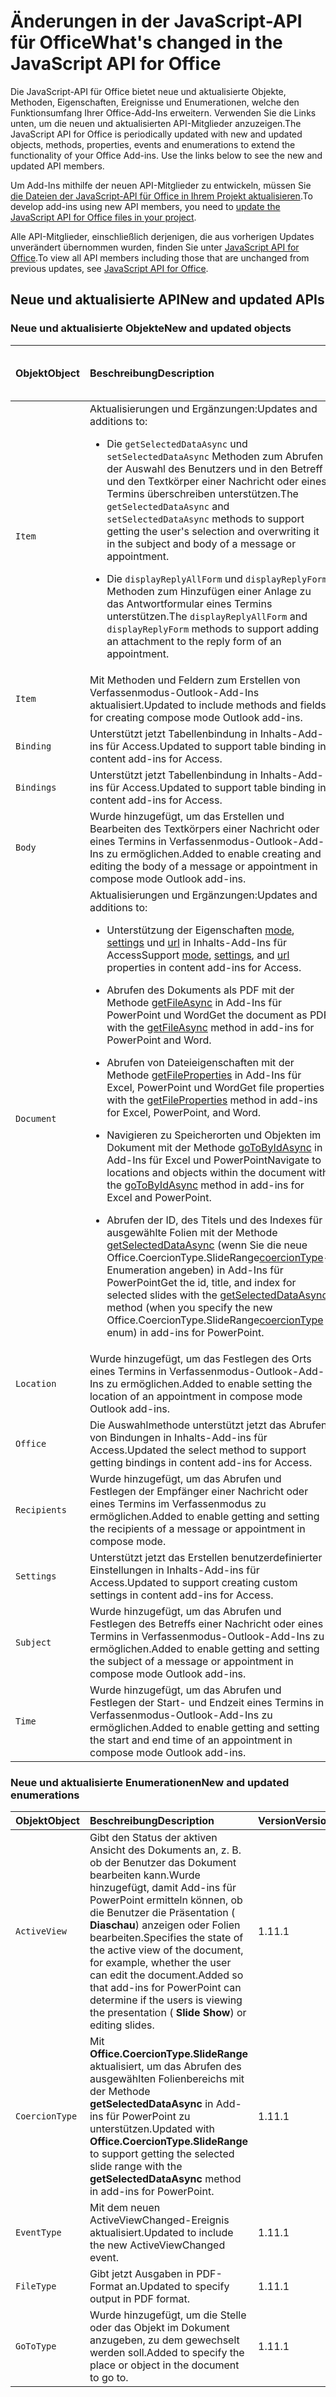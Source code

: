 # <a name="whats-changed-in-the-javascript-api-for-office"></a><span data-ttu-id="cf237-101">Änderungen in der JavaScript-API für Office</span><span class="sxs-lookup"><span data-stu-id="cf237-101">What's changed in the JavaScript API for Office</span></span>

<span data-ttu-id="cf237-102">Die JavaScript-API für Office bietet neue und aktualisierte Objekte, Methoden, Eigenschaften, Ereignisse und Enumerationen, welche den Funktionsumfang Ihrer Office-Add-Ins erweitern. Verwenden Sie die Links unten, um die neuen und aktualisierten API-Mitglieder anzuzeigen.</span><span class="sxs-lookup"><span data-stu-id="cf237-102">The JavaScript API for Office is periodically updated with new and updated objects, methods, properties, events and enumerations to extend the functionality of your Office Add-ins. Use the links below to see the new and updated API members.</span></span>

<span data-ttu-id="cf237-103">Um Add-Ins mithilfe der neuen API-Mitglieder zu entwickeln, müssen Sie [die Dateien der JavaScript-API für Office in Ihrem Projekt aktualisieren](https://docs.microsoft.com/office/dev/add-ins/develop/update-your-javascript-api-for-office-and-manifest-schema-version).</span><span class="sxs-lookup"><span data-stu-id="cf237-103">To develop add-ins using new API members, you need to [update the JavaScript API for Office files in your project](https://docs.microsoft.com/office/dev/add-ins/develop/update-your-javascript-api-for-office-and-manifest-schema-version).</span></span>

<span data-ttu-id="cf237-104">Alle API-Mitglieder, einschließlich derjenigen, die aus vorherigen Updates unverändert übernommen wurden, finden Sie unter [JavaScript API for Office](javascript-api-for-office.md).</span><span class="sxs-lookup"><span data-stu-id="cf237-104">To view all API members including those that are unchanged from previous updates, see [JavaScript API for Office](javascript-api-for-office.md).</span></span>

## <a name="new-and-updated-apis"></a><span data-ttu-id="cf237-105">Neue und aktualisierte API</span><span class="sxs-lookup"><span data-stu-id="cf237-105">New and updated APIs</span></span>

### <a name="new-and-updated-objects"></a><span data-ttu-id="cf237-106">Neue und aktualisierte Objekte</span><span class="sxs-lookup"><span data-stu-id="cf237-106">New and updated objects</span></span>

|<span data-ttu-id="cf237-107">**Objekt**</span><span class="sxs-lookup"><span data-stu-id="cf237-107">**Object**</span></span>|<span data-ttu-id="cf237-108">**Beschreibung**</span><span class="sxs-lookup"><span data-stu-id="cf237-108">**Description**</span></span>|<span data-ttu-id="cf237-109">**Version hinzugefügt oder aktualisiert**</span><span class="sxs-lookup"><span data-stu-id="cf237-109">**Version added or updated**</span></span>|
|:-----|:-----|:-----|
|`Item`|<span data-ttu-id="cf237-110">Aktualisierungen und Ergänzungen:</span><span class="sxs-lookup"><span data-stu-id="cf237-110">Updates and additions to:</span></span><br><ul><li><p><span data-ttu-id="cf237-111">Die `getSelectedDataAsync` und `setSelectedDataAsync` Methoden zum Abrufen der Auswahl des Benutzers und in den Betreff und den Textkörper einer Nachricht oder eines Termins überschreiben unterstützen.</span><span class="sxs-lookup"><span data-stu-id="cf237-111">The `getSelectedDataAsync` and `setSelectedDataAsync` methods to support getting the user's selection and overwriting it in the subject and body  of a message or appointment.</span></span></p></li><li><p><span data-ttu-id="cf237-112">Die `displayReplyAllForm` und `displayReplyForm` Methoden zum Hinzufügen einer Anlage zu das Antwortformular eines Termins unterstützen.</span><span class="sxs-lookup"><span data-stu-id="cf237-112">The `displayReplyAllForm` and `displayReplyForm` methods to support adding an attachment to the reply form of an appointment.</span></span></p></li></ul>|<span data-ttu-id="cf237-113">Mailbox 1.2</span><span class="sxs-lookup"><span data-stu-id="cf237-113">Mailbox 1.2</span></span>|
|`Item`|<span data-ttu-id="cf237-114">Mit Methoden und Feldern zum Erstellen von Verfassenmodus-Outlook-Add-Ins aktualisiert.</span><span class="sxs-lookup"><span data-stu-id="cf237-114">Updated to include methods and fields for creating compose mode Outlook add-ins.</span></span> |<span data-ttu-id="cf237-115">1.1</span><span class="sxs-lookup"><span data-stu-id="cf237-115">1.1</span></span>|
|`Binding`|<span data-ttu-id="cf237-116">Unterstützt jetzt Tabellenbindung in Inhalts-Add-ins für Access.</span><span class="sxs-lookup"><span data-stu-id="cf237-116">Updated to support table binding in content add-ins for Access.</span></span>|<span data-ttu-id="cf237-117">1.1</span><span class="sxs-lookup"><span data-stu-id="cf237-117">1.1</span></span>|
|`Bindings`|<span data-ttu-id="cf237-118">Unterstützt jetzt Tabellenbindung in Inhalts-Add-ins für Access.</span><span class="sxs-lookup"><span data-stu-id="cf237-118">Updated to support table binding in content add-ins for Access.</span></span>|<span data-ttu-id="cf237-119">1.1</span><span class="sxs-lookup"><span data-stu-id="cf237-119">1.1</span></span>|
|`Body`|<span data-ttu-id="cf237-120">Wurde hinzugefügt, um das Erstellen und Bearbeiten des Textkörpers einer Nachricht oder eines Termins in Verfassenmodus-Outlook-Add-Ins zu ermöglichen.</span><span class="sxs-lookup"><span data-stu-id="cf237-120">Added to enable creating and editing the body of a message or appointment in compose mode Outlook add-ins.</span></span>|<span data-ttu-id="cf237-121">1.1</span><span class="sxs-lookup"><span data-stu-id="cf237-121">1.1</span></span>|
|`Document`|<span data-ttu-id="cf237-122">Aktualisierungen und Ergänzungen:</span><span class="sxs-lookup"><span data-stu-id="cf237-122">Updates and additions to:</span></span> <ul><li><p><span data-ttu-id="cf237-123">Unterstützung der Eigenschaften <a href="https://docs.microsoft.com/javascript/api/office/office.document?view=office-js" target="_blank">mode</a>, <a href="https://docs.microsoft.com/javascript/api/office/office.document?view=office-js#settings" target="_blank">settings</a> und <a href="https://docs.microsoft.com/javascript/api/office/office.document?view=office-js" target="_blank">url</a> in Inhalts-Add-Ins für Access</span><span class="sxs-lookup"><span data-stu-id="cf237-123">Support <a href="https://docs.microsoft.com/javascript/api/office/office.document?view=office-js" target="_blank">mode</a>, <a href="https://docs.microsoft.com/javascript/api/office/office.document?view=office-js#settings" target="_blank">settings</a>, and <a href="https://docs.microsoft.com/javascript/api/office/office.document?view=office-js" target="_blank">url</a> properties in content add-ins for Access.</span></span></p></li><li><p><span data-ttu-id="cf237-124">Abrufen des Dokuments als PDF mit der Methode <a href="https://docs.microsoft.com/javascript/api/office/office.document?view=office-js#getfileasync-filetype--options--callback-" target="_blank">getFileAsync</a> in Add-Ins für PowerPoint und Word</span><span class="sxs-lookup"><span data-stu-id="cf237-124">Get the document as PDF with the <a href="https://docs.microsoft.com/javascript/api/office/office.document?view=office-js#getfileasync-filetype--options--callback-" target="_blank">getFileAsync</a> method in add-ins for PowerPoint and Word.</span></span></p></li><li><p><span data-ttu-id="cf237-125">Abrufen von Dateieigenschaften mit der Methode <a href="https://docs.microsoft.com/javascript/api/office/office.document?view=office-js#getfilepropertiesasync-options--callback-" target="_blank">getFileProperties</a> in Add-Ins für Excel, PowerPoint und Word</span><span class="sxs-lookup"><span data-stu-id="cf237-125">Get file properties with the <a href="https://docs.microsoft.com/javascript/api/office/office.document?view=office-js#getfilepropertiesasync-options--callback-" target="_blank">getFileProperties</a> method in add-ins for Excel, PowerPoint, and Word.</span></span></p></li><li><p><span data-ttu-id="cf237-126">Navigieren zu Speicherorten und Objekten im Dokument mit der Methode <a href="https://docs.microsoft.com/javascript/api/office/office.document?view=office-js#gotobyidasync-id--gototype--options--callback-" target="_blank">goToByIdAsync</a> in Add-Ins für Excel und PowerPoint</span><span class="sxs-lookup"><span data-stu-id="cf237-126">Navigate to locations and objects within the document with the <a href="https://docs.microsoft.com/javascript/api/office/office.document?view=office-js#gotobyidasync-id--gototype--options--callback-" target="_blank">goToByIdAsync</a> method in add-ins for Excel and PowerPoint.</span></span></p></li><li><p><span data-ttu-id="cf237-127">Abrufen der ID, des Titels und des Indexes für ausgewählte Folien mit der Methode <a href="https://docs.microsoft.com/javascript/api/office/office.document?view=office-js#getselecteddataasync-coerciontype--options--callback-" target="_blank">getSelectedDataAsync</a> (wenn Sie die neue <span class="keyword">Office.CoercionType.SlideRange</span><a href="https://docs.microsoft.com/javascript/api/office/office.coerciontype?view=office-js" target="_blank">coercionType</a>-Enumeration angeben) in Add-Ins für PowerPoint</span><span class="sxs-lookup"><span data-stu-id="cf237-127">Get the id, title, and index for selected slides with the <a href="https://docs.microsoft.com/javascript/api/office/office.document?view=office-js#getselecteddataasync-coerciontype--options--callback-" target="_blank">getSelectedDataAsync</a> method (when you specify the new <span class="keyword">Office.CoercionType.SlideRange</span><a href="https://docs.microsoft.com/javascript/api/office/office.coerciontype?view=office-js" target="_blank">coercionType</a> enum) in add-ins for PowerPoint.</span></span></p></li></ul>|<span data-ttu-id="cf237-128">1.1</span><span class="sxs-lookup"><span data-stu-id="cf237-128">1.1</span></span>|
|`Location`|<span data-ttu-id="cf237-129">Wurde hinzugefügt, um das Festlegen des Orts eines Termins in Verfassenmodus-Outlook-Add-Ins zu ermöglichen.</span><span class="sxs-lookup"><span data-stu-id="cf237-129">Added to enable setting the location of an appointment in compose mode Outlook add-ins.</span></span>|<span data-ttu-id="cf237-130">1.1</span><span class="sxs-lookup"><span data-stu-id="cf237-130">1.1</span></span>|
|`Office`|<span data-ttu-id="cf237-131">Die Auswahlmethode unterstützt jetzt das Abrufen von Bindungen in Inhalts-Add-ins für Access.</span><span class="sxs-lookup"><span data-stu-id="cf237-131">Updated the select method to support getting bindings in content add-ins for Access.</span></span>|<span data-ttu-id="cf237-132">1.1</span><span class="sxs-lookup"><span data-stu-id="cf237-132">1.1</span></span>|
|`Recipients`|<span data-ttu-id="cf237-133">Wurde hinzugefügt, um das Abrufen und Festlegen der Empfänger einer Nachricht oder eines Termins im Verfassenmodus zu ermöglichen.</span><span class="sxs-lookup"><span data-stu-id="cf237-133">Added to enable getting and setting the recipients of a message or appointment in compose mode.</span></span>|<span data-ttu-id="cf237-134">1.1</span><span class="sxs-lookup"><span data-stu-id="cf237-134">1.1</span></span>|
|`Settings`|<span data-ttu-id="cf237-135">Unterstützt jetzt das Erstellen benutzerdefinierter Einstellungen in Inhalts-Add-ins für Access.</span><span class="sxs-lookup"><span data-stu-id="cf237-135">Updated to support creating custom settings in content add-ins for Access.</span></span>|<span data-ttu-id="cf237-136">1.1</span><span class="sxs-lookup"><span data-stu-id="cf237-136">1.1</span></span>|
|`Subject`|<span data-ttu-id="cf237-137">Wurde hinzugefügt, um das Abrufen und Festlegen des Betreffs einer Nachricht oder eines Termins in Verfassenmodus-Outlook-Add-Ins zu ermöglichen.</span><span class="sxs-lookup"><span data-stu-id="cf237-137">Added to enable getting and setting the subject of a message or appointment in compose mode Outlook add-ins.</span></span>|<span data-ttu-id="cf237-138">1.1</span><span class="sxs-lookup"><span data-stu-id="cf237-138">1.1</span></span>|
|`Time`|<span data-ttu-id="cf237-139">Wurde hinzugefügt, um das Abrufen und Festlegen der Start- und Endzeit eines Termins in Verfassenmodus-Outlook-Add-Ins zu ermöglichen.</span><span class="sxs-lookup"><span data-stu-id="cf237-139">Added to enable getting and setting the start and end time of an appointment in compose mode Outlook add-ins.</span></span>|<span data-ttu-id="cf237-140">1.1</span><span class="sxs-lookup"><span data-stu-id="cf237-140">1.1</span></span>|

### <a name="new-and-updated-enumerations"></a><span data-ttu-id="cf237-141">Neue und aktualisierte Enumerationen</span><span class="sxs-lookup"><span data-stu-id="cf237-141">New and updated enumerations</span></span>

|<span data-ttu-id="cf237-142">**Objekt**</span><span class="sxs-lookup"><span data-stu-id="cf237-142">**Object**</span></span>|<span data-ttu-id="cf237-143">**Beschreibung**</span><span class="sxs-lookup"><span data-stu-id="cf237-143">**Description**</span></span>|<span data-ttu-id="cf237-144">**Version**</span><span class="sxs-lookup"><span data-stu-id="cf237-144">**Version**</span></span>|
|:-----|:-----|:-----|
|`ActiveView`|<span data-ttu-id="cf237-145">Gibt den Status der aktiven Ansicht des Dokuments an, z. B. ob der Benutzer das Dokument bearbeiten kann.Wurde hinzugefügt, damit Add-ins für PowerPoint ermitteln können, ob die Benutzer die Präsentation ( **Diaschau**) anzeigen oder Folien bearbeiten.</span><span class="sxs-lookup"><span data-stu-id="cf237-145">Specifies the state of the active view of the document, for example, whether the user can edit the document.Added so that add-ins for PowerPoint can determine if the users is viewing the presentation ( **Slide Show**) or editing slides.</span></span> |<span data-ttu-id="cf237-146">1.1</span><span class="sxs-lookup"><span data-stu-id="cf237-146">1.1</span></span>|
|`CoercionType`|<span data-ttu-id="cf237-147">Mit  **Office.CoercionType.SlideRange** aktualisiert, um das Abrufen des ausgewählten Folienbereichs mit der Methode **getSelectedDataAsync** in Add-ins für PowerPoint zu unterstützen.</span><span class="sxs-lookup"><span data-stu-id="cf237-147">Updated with  **Office.CoercionType.SlideRange** to support getting the selected slide range with the **getSelectedDataAsync** method in add-ins for PowerPoint.</span></span>|<span data-ttu-id="cf237-148">1.1</span><span class="sxs-lookup"><span data-stu-id="cf237-148">1.1</span></span>|
|`EventType`|<span data-ttu-id="cf237-149">Mit dem neuen ActiveViewChanged-Ereignis aktualisiert.</span><span class="sxs-lookup"><span data-stu-id="cf237-149">Updated to include the new ActiveViewChanged event.</span></span>|<span data-ttu-id="cf237-150">1.1</span><span class="sxs-lookup"><span data-stu-id="cf237-150">1.1</span></span>|
|`FileType`|<span data-ttu-id="cf237-151">Gibt jetzt Ausgaben in PDF-Format an.</span><span class="sxs-lookup"><span data-stu-id="cf237-151">Updated to specify output in PDF format.</span></span>|<span data-ttu-id="cf237-152">1.1</span><span class="sxs-lookup"><span data-stu-id="cf237-152">1.1</span></span>|
|`GoToType`|<span data-ttu-id="cf237-153">Wurde hinzugefügt, um die Stelle oder das Objekt im Dokument anzugeben, zu dem gewechselt werden soll.</span><span class="sxs-lookup"><span data-stu-id="cf237-153">Added to specify the place or object in the document to go to.</span></span>|<span data-ttu-id="cf237-154">1.1</span><span class="sxs-lookup"><span data-stu-id="cf237-154">1.1</span></span>|

